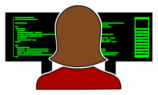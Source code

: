 <?xml version="1.0" encoding="UTF-8" standalone="no"?>
<svg
   xmlns:dc="http://purl.org/dc/elements/1.1/"
   xmlns:cc="http://creativecommons.org/ns#"
   xmlns:rdf="http://www.w3.org/1999/02/22-rdf-syntax-ns#"
   xmlns:svg="http://www.w3.org/2000/svg"
   xmlns="http://www.w3.org/2000/svg"
   xmlns:sodipodi="http://sodipodi.sourceforge.net/DTD/sodipodi-0.dtd"
   xmlns:inkscape="http://www.inkscape.org/namespaces/inkscape"
   version="1.1"
   x="0px"
   y="0px"
   viewBox="219 -116 538 333"
   enable-background="new 219 -116 538 333"
   xml:space="preserve"
   id="svg6325"
   sodipodi:docname="computerprog-colour.svg"
   inkscape:version="0.92.1 r15371"><metadata
     id="metadata6331"><rdf:RDF><cc:Work
         rdf:about=""><dc:format>image/svg+xml</dc:format><dc:type
           rdf:resource="http://purl.org/dc/dcmitype/StillImage" /><dc:title></dc:title></cc:Work></rdf:RDF></metadata><defs
     id="defs6329" /><sodipodi:namedview
     pagecolor="#ffffff"
     bordercolor="#666666"
     borderopacity="1"
     objecttolerance="10"
     gridtolerance="10"
     guidetolerance="10"
     inkscape:pageopacity="0"
     inkscape:pageshadow="2"
     inkscape:window-width="1366"
     inkscape:window-height="706"
     id="namedview6327"
     showgrid="false"
     inkscape:measure-start="0,0"
     inkscape:measure-end="0,0"
     inkscape:snap-global="false"
     inkscape:zoom="0.71238679"
     inkscape:cx="507.67346"
     inkscape:cy="208.59171"
     inkscape:window-x="-8"
     inkscape:window-y="-8"
     inkscape:window-maximized="1"
     inkscape:current-layer="svg6325" /><path
     style="fill:#00ff00;stroke:none;stroke-width:1px;stroke-linecap:butt;stroke-linejoin:miter;stroke-opacity:1"
     d="m 632.20032,84.4111 -49.45776,11.57522 -13.67981,-8.41834 -5.61222,-8.76911 -3.15688,-8.41834 v -8.06758 l 2.10458,-13.67981 -1.05229,-7.01528 v -4.55994 l 1.40306,-8.06758 0.35076,-6.66452 1.40306,-14.03057 2.45535,-12.27675 -2.45535,-4.20917 -1.05229,-12.978278 -0.35077,-5.261464 38.58407,-21.396621 130.83508,-2.104586 0.35076,149.425589 -81.72807,-2.10459 z"
     id="path6880"
     inkscape:connector-curvature="0" /><path
     d="M469.5-82c-26.4,4.7-49.3,24.5-58.2,50.6c-5.2,15-5.4,30-0.9,66.2c3.4,28.1,3.3,31.3-1.5,41.9c-2.8,6.2-11.4,15-17.9,18.5  c-2.6,1.4-4.7,2.8-4.7,3.2c0,1.1,13.2,8.5,21.7,12.2c8.8,3.7,20.7,7.7,30,10.1c25.5,6.4,60.7,6.2,89.7-0.6  c11.5-2.7,31.7-9.6,42.3-14.3l7.9-3.7l-2.9-1.8c-4.4-2.7-10.4-8.8-13.7-14c-7.4-11.7-8.5-24.4-4.7-52.2c1.6-12,2.3-21.6,2.3-35  c0.1-21.5-0.8-25.9-8.1-41c-4-8-6.1-10.9-13.7-18.5c-10.2-10.2-19.6-15.8-32.6-19.5C495.7-82.5,477.9-83.5,469.5-82z"
     id="path6131"
     style="fill:#7f4a20;fill-opacity:1;stroke:#000000;stroke-opacity:1;stroke-width:2.8;stroke-miterlimit:4;stroke-dasharray:none;stroke-linecap:round;stroke-linejoin:bevel" /><rect
     x="265.8"
     y="-25.5"
     fill="none"
     width="41.4"
     height="4"
     id="rect6133" /><rect
     x="273.8"
     y="19.2"
     fill="none"
     width="68.8"
     height="4"
     id="rect6135" /><rect
     x="325.9"
     y="32"
     fill="none"
     width="12.9"
     height="4"
     id="rect6137" /><rect
     x="273.8"
     y="6.4"
     fill="none"
     width="55.4"
     height="4"
     id="rect6139" /><rect
     x="273.8"
     y="13"
     fill="none"
     width="21.8"
     height="4"
     id="rect6141" /><rect
     x="294.8"
     y="76.5"
     fill="none"
     width="64"
     height="4"
     id="rect6143" /><rect
     x="265.8"
     y="-12.9"
     fill="none"
     width="11.6"
     height="4"
     id="rect6145" /><rect
     x="265.8"
     y="-44.6"
     fill="none"
     width="65.6"
     height="4"
     id="rect6147" /><rect
     x="265.8"
     y="-38"
     fill="none"
     width="76.8"
     height="4"
     id="rect6149" /><rect
     x="273.8"
     fill="none"
     width="25.9"
     height="4"
     id="rect6151" /><rect
     x="268.8"
     y="-6.2"
     fill="none"
     width="33.4"
     height="4"
     id="rect6153" /><rect
     x="332.9"
     y="6.4"
     fill="none"
     width="25.9"
     height="4"
     id="rect6155" /><rect
     x="345.8"
     y="19.2"
     fill="none"
     width="12.9"
     height="4"
     id="rect6157" /><rect
     x="258.8"
     y="-44.6"
     fill="none"
     width="3.8"
     height="3.8"
     id="rect6159" /><rect
     x="258.8"
     y="-37.9"
     fill="none"
     width="3.8"
     height="3.8"
     id="rect6161" /><rect
     x="258.8"
     y="-31.7"
     fill="none"
     width="3.8"
     height="3.8"
     id="rect6163" /><rect
     x="258.8"
     y="13.1"
     fill="none"
     width="3.8"
     height="3.8"
     id="rect6165" /><rect
     x="258.8"
     y="-25.4"
     fill="none"
     width="3.8"
     height="3.8"
     id="rect6167" /><rect
     x="258.8"
     y="19.3"
     fill="none"
     width="3.8"
     height="3.8"
     id="rect6169" /><rect
     x="258.8"
     y="-6.2"
     fill="none"
     width="3.8"
     height="3.8"
     id="rect6171" /><rect
     x="258.8"
     y="-18.7"
     fill="none"
     width="3.8"
     height="3.8"
     id="rect6173" /><rect
     x="258.8"
     y="-12.8"
     fill="none"
     width="3.8"
     height="3.8"
     id="rect6175" /><rect
     x="258.8"
     y="0.1"
     fill="none"
     width="3.8"
     height="3.8"
     id="rect6177" /><rect
     x="258.8"
     y="6.5"
     fill="none"
     width="3.8"
     height="3.8"
     id="rect6179" /><rect
     x="679.5"
     y="-0.2"
     width="42.7"
     height="4"
     id="rect6181" /><rect
     x="679.5"
     y="10.2"
     width="42.7"
     height="4"
     id="rect6183" /><rect
     x="679.5"
     y="20.2"
     width="42.7"
     height="4"
     id="rect6185" /><rect
     x="679.5"
     y="30.3"
     width="42.7"
     height="4"
     id="rect6187" /><rect
     x="679.5"
     y="40.3"
     width="42.7"
     height="4"
     id="rect6189" /><rect
     x="679.5"
     y="50.8"
     width="42.7"
     height="4"
     id="rect6191" /><rect
     x="679.5"
     y="60.7"
     width="42.7"
     height="4"
     id="rect6193" /><rect
     x="679.5"
     y="71"
     width="42.7"
     height="4"
     id="rect6195" /><rect
     x="679.5"
     y="80.8"
     width="42.7"
     height="4"
     id="rect6197" /><rect
     x="679.5"
     y="-36.2"
     width="42.7"
     height="30"
     id="rect6199" /><path
     fill="none"
     d="M522.7-75.6c2,1.2,4,2.5,5.9,4C526.7-73.1,524.7-74.4,522.7-75.6z"
     id="path6201" /><path
     fill="none"
     d="M516.5-78.9c2.1,1,4.2,2.1,6.2,3.3C520.7-76.8,518.7-77.9,516.5-78.9z"
     id="path6203" /><rect
     x="258.8"
     y="38.3"
     fill="none"
     width="3.8"
     height="3.8"
     id="rect6205" /><rect
     x="258.8"
     y="32.3"
     fill="none"
     width="3.8"
     height="3.8"
     id="rect6207" /><rect
     x="258.8"
     y="44.9"
     fill="none"
     width="3.8"
     height="3.8"
     id="rect6209" /><rect
     x="258.8"
     y="25.7"
     fill="none"
     width="3.8"
     height="3.8"
     id="rect6211" /><rect
     x="258.8"
     y="13.1"
     fill="none"
     width="3.8"
     height="3.8"
     id="rect6213" /><rect
     x="258.8"
     y="-6.2"
     fill="none"
     width="3.8"
     height="3.8"
     id="rect6215" /><rect
     x="258.8"
     y="0.1"
     fill="none"
     width="3.8"
     height="3.8"
     id="rect6217" /><rect
     x="258.8"
     y="19.3"
     fill="none"
     width="3.8"
     height="3.8"
     id="rect6219" /><rect
     x="258.8"
     y="51.2"
     fill="none"
     width="3.8"
     height="3.8"
     id="rect6221" /><rect
     x="258.8"
     y="6.5"
     fill="none"
     width="3.8"
     height="3.8"
     id="rect6223" /><rect
     x="265.8"
     y="51"
     fill="none"
     width="11.6"
     height="4"
     id="rect6225" /><rect
     x="265.8"
     y="38.2"
     fill="none"
     width="19.7"
     height="4"
     id="rect6227" /><rect
     x="258.8"
     y="89.3"
     fill="none"
     width="3.8"
     height="3.8"
     id="rect6229" /><rect
     x="265.8"
     y="-12.9"
     fill="none"
     width="11.6"
     height="4"
     id="rect6231" /><rect
     x="258.8"
     y="83"
     fill="none"
     width="3.8"
     height="3.8"
     id="rect6233" /><rect
     x="258.8"
     y="64.2"
     fill="none"
     width="3.8"
     height="3.8"
     id="rect6235" /><rect
     x="258.8"
     y="70.5"
     fill="none"
     width="3.8"
     height="3.8"
     id="rect6237" /><rect
     x="265.8"
     y="-25.5"
     fill="none"
     width="41.4"
     height="4"
     id="rect6239" /><rect
     x="258.8"
     y="76.6"
     fill="none"
     width="3.8"
     height="3.8"
     id="rect6241" /><rect
     x="258.8"
     y="57.6"
     fill="none"
     width="3.8"
     height="3.8"
     id="rect6243" /><rect
     x="675.7"
     y="-44.1"
     fill="none"
     width="50.1"
     height="138.5"
     id="rect6245" /><rect
     x="265.8"
     y="89.2"
     fill="none"
     width="11.6"
     height="4"
     id="rect6247" /><rect
     x="258.8"
     y="-37.9"
     fill="none"
     width="3.8"
     height="3.8"
     id="rect6249" /><rect
     x="258.8"
     y="-31.7"
     fill="none"
     width="3.8"
     height="3.8"
     id="rect6251" /><rect
     x="258.8"
     y="-18.7"
     fill="none"
     width="3.8"
     height="3.8"
     id="rect6253" /><rect
     x="258.8"
     y="-25.4"
     fill="none"
     width="3.8"
     height="3.8"
     id="rect6255" /><rect
     x="258.8"
     y="-12.8"
     fill="none"
     width="3.8"
     height="3.8"
     id="rect6257" /><rect
     x="258.8"
     y="-44.6"
     fill="none"
     width="3.8"
     height="3.8"
     id="rect6259" /><rect
     x="268.8"
     y="-6.2"
     fill="none"
     width="33.4"
     height="4"
     id="rect6261" /><rect
     x="273.8"
     fill="none"
     width="25.9"
     height="4"
     id="rect6263" /><rect
     x="273.8"
     y="32"
     fill="none"
     width="48.5"
     height="4"
     id="rect6265" /><rect
     x="269.2"
     y="57.4"
     fill="none"
     width="47.1"
     height="4"
     id="rect6267" /><rect
     x="273.8"
     y="13"
     fill="none"
     width="21.8"
     height="4"
     id="rect6269" /><rect
     x="273.8"
     y="25.5"
     fill="none"
     width="33.5"
     height="4"
     id="rect6271" /><path
     fill="none"
     d="M437.3-70.7c1.4-1,2.7-2,4.2-3C440-72.7,438.7-71.7,437.3-70.7z"
     id="path6273" /><rect
     x="273.8"
     y="63.6"
     fill="none"
     width="25.9"
     height="4"
     id="rect6275" /><path
     fill="none"
     d="M441.5-73.6c1.4-0.9,2.9-1.8,4.3-2.7C444.3-75.4,442.9-74.6,441.5-73.6z"
     id="path6277" /><path
     fill="none"
     d="M626.6,179.2c0.3,1,0.6,2.1,0.9,3.2C627.2,181.3,626.9,180.2,626.6,179.2z"
     id="path6279" /><path
     fill="none"
     d="M628.2,185.6c0.2,1.1,0.4,2.2,0.5,3.2C628.6,187.7,628.4,186.7,628.2,185.6z"
     id="path6281" /><rect
     x="273.8"
     y="19.2"
     fill="none"
     width="68.8"
     height="4"
     id="rect6283" /><rect
     x="325.9"
     y="32"
     fill="none"
     width="12.9"
     height="4"
     id="rect6285" /><rect
     x="345.8"
     y="19.2"
     fill="none"
     width="12.9"
     height="4"
     id="rect6287" /><rect
     x="273.8"
     y="6.4"
     fill="none"
     width="55.4"
     height="4"
     id="rect6289" /><rect
     x="265.8"
     y="-44.6"
     fill="none"
     width="65.6"
     height="4"
     id="rect6291" /><rect
     x="332.9"
     y="6.4"
     fill="none"
     width="25.9"
     height="4"
     id="rect6293" /><rect
     x="265.8"
     y="-38"
     fill="none"
     width="76.8"
     height="4"
     id="rect6295" /><rect
     x="273.8"
     y="76.5"
     fill="none"
     width="16.8"
     height="4"
     id="rect6297" /><path
     style="fill:#00ff00;fill-opacity:1;stroke:none;stroke-width:1px;stroke-linecap:butt;stroke-linejoin:miter;stroke-opacity:1"
     d="m 248.83871,-46.709677 -0.80645,145.161287 120.16129,-1.6129 23.03171,-8.21844 7.36605,-6.31375 5.61223,-59.62993 -1.05229,-5.26147 -0.70153,-4.559937 -12.97828,-54.017695 -31.21802,-12.978278 -100.31858,1.403057 z"
     id="path6878"
     inkscape:connector-curvature="0"
     sodipodi:nodetypes="cccccccccccc" /><rect
     x="273.8"
     y="70.4"
     fill="none"
     width="25.9"
     height="4"
     id="rect6299" /><rect
     x="294.8"
     y="76.5"
     fill="none"
     width="64"
     height="4"
     id="rect6301" /><path
     d="M737,107.7V-59.6H547.2c3.5,4.1,5.6,7.5,8.6,13.4l0,0l0,0c4.1,8.5,6.3,14,7.5,20.7H639v4h-75.2c0.1,0.8,0.2,1.6,0.2,2.5h22  v4h-21.7c0,0.8,0.1,1.5,0.1,2.3h31.5v4h-31.4c0,1.8,0,3.8,0,6c0,5.6-0.1,10.7-0.4,15.5h39.3v4h-39.6c-0.2,2.8-0.5,5.7-0.8,8.7h23.7  v4h-24.1c-0.1,0.9-0.2,1.9-0.4,2.8h10.2v4h-10.7c-0.1,0.6-0.2,1.2-0.2,1.8H591v4h-30c-1,8.8-1.3,15.8-0.9,21.7h16.4v4h-16  c0.1,0.7,0.2,1.5,0.4,2.2h15.6v4h-14.7c0.3,1,0.6,1.9,1,2.8h58.1v4h-56.3c0.3,0.6,0.7,1.2,1,1.8h46.6v4h-43.9  c3.1,4,7.4,8.1,10.6,10.1l2.9,1.8l6.3,3.9l-6.7,3.1l-6.8,3.2v30.1c3.6,1.3,7.1,2.5,10.8,3.6c10.9,3.2,19.4,6.6,25.9,10.7v-45.5H737z   M675.7-44.1h50.1V94.5h-50.1V-44.1z M591,25.5h18.3v4H591V25.5z M594.5,36.3h-17v-4h17V36.3z M614.2,42.2h-18.5v-4h18.5V42.2z"
     id="path6303" /><path
     d="M393.2,138.3v-30.1c-0.8-0.4-1.6-0.9-2.4-1.3c-8.5-4.8-9.8-6.2-9.8-8.7c0-2.4,1.5-3.9,6.9-6.8c5.9-3.2,14-11.6,16.5-17  c4.3-9.5,4.7-11.5,1.2-40.4c-0.8-6.3-1.4-11.9-1.9-17.1H300.1v-4h103.2c-2-23-1-35.3,3.4-47.9c3.1-9,7.8-17.4,13.6-24.7H233v167.3  h123.5v44.5c5.7-3.2,12.8-5.8,21.5-7.9C381.1,143.5,386.1,141.6,393.2,138.3z M268.8-2.2v-4h33.4v4H268.8z M299.6,0v4h-25.9V0H299.6  z M273.8,13h21.8v4h-21.8V13z M273.8,25.5h33.5v4h-33.5V25.5z M273.8,32h48.5v4h-48.5V32z M269.2,61.4v-4h47.1v4H269.2z M299.6,63.6  v4h-25.9v-4H299.6z M273.8,76.5h16.8v4h-16.8V76.5z M273.8,74.4v-4h25.9v4H273.8z M294.8,76.5h64v4h-64V76.5z M305.1,74.4v-4h76.2v4  H305.1z M305.1,67.6v-4h76.2v4H305.1z M325.9,36v-4h12.9v4H325.9z M345.8,19.2h12.9v4h-12.9V19.2z M342.5,19.2v4h-68.8v-4H342.5z   M329.1,10.4h-55.4v-4h55.4V10.4z M358.7,10.4h-25.9v-4h25.9V10.4z M265.8-44.6h65.6v4h-65.6V-44.6z M265.8-38h76.8v4h-76.8V-38z   M265.8-25.5h41.4v4h-41.4V-25.5z M265.8-12.9h11.6v4h-11.6V-12.9z M265.8,38.2h19.7v4h-19.7V38.2z M265.8,51h11.6v4h-11.6V51z   M262.6,93.2h-3.8v-3.8h3.8V93.2z M262.6,86.8h-3.8V83h3.8V86.8z M262.6,80.4h-3.8v-3.8h3.8V80.4z M262.6,74.3h-3.8v-3.8h3.8V74.3z   M262.6,68h-3.8v-3.8h3.8V68z M262.6,61.4h-3.8v-3.8h3.8V61.4z M262.6,55h-3.8v-3.8h3.8V55z M262.6,48.7h-3.8v-3.8h3.8V48.7z   M262.6,42.1h-3.8v-3.8h3.8V42.1z M262.6,36.2h-3.8v-3.8h3.8V36.2z M262.6,29.5h-3.8v-3.8h3.8V29.5z M262.6,23.2h-3.8v-3.8h3.8V23.2  z M262.6,16.9h-3.8v-3.8h3.8V16.9z M262.6,10.3h-3.8V6.5h3.8V10.3z M262.6,3.9h-3.8V0.1h3.8V3.9z M262.6-2.3h-3.8v-3.8h3.8V-2.3z   M262.6-9h-3.8v-3.8h3.8V-9z M262.6-14.9h-3.8v-3.8h3.8V-14.9z M262.6-21.6h-3.8v-3.8h3.8V-21.6z M262.6-27.9h-3.8v-3.8h3.8V-27.9z   M262.6-34.1h-3.8v-3.8h3.8V-34.1z M262.6-40.8h-3.8v-3.8h3.8V-40.8z M277.4,93.2h-11.6v-4h11.6V93.2z M273.8,86.9v-4h119.5v4H273.8  z"
     id="path6305" /><path
     d="m 628.7,190.8 c -0.1,-1.1 -0.3,-2.1 -0.5,-3.2 -0.2,-1.1 -0.4,-2.2 -0.7,-3.2 -0.3,-1.1 -0.6,-2.1 -0.9,-3.2 -0.5,-1.5 -1,-3 -1.5,-4.4 -0.5,-1.4 -1.1,-2.6 -1.7,-3.7 -1.1,-2.1 -2.5,-4.1 -4,-5.9 -0.8,-0.9 -1.6,-1.8 -2.5,-2.7 -0.6,-0.6 -1.2,-1.1 -1.9,-1.7 -0.3,-0.3 -0.7,-0.6 -1,-0.8 -0.7,-0.5 -1.4,-1.1 -2.1,-1.6 -0.2,-0.1 -0.4,-0.3 -0.5,-0.4 -6.5,-4.5 -15.3,-8.2 -27.1,-11.7 -3.3,-1 -6.5,-2 -9.7,-3.2 -9.6,-3.4 -19,-7.8 -30.3,-14 l -9,-4.9 -7.8,1.6 c -2.1,0.4 -4.2,0.8 -6.2,1.2 -0.7,0.1 -1.3,0.2 -2,0.4 -1.4,0.2 -2.7,0.5 -4.1,0.7 -0.8,0.1 -1.6,0.2 -2.4,0.4 -1.2,0.2 -2.4,0.4 -3.6,0.5 -0.8,0.1 -1.7,0.2 -2.5,0.3 -1.1,0.1 -2.2,0.3 -3.3,0.4 -0.9,0.1 -1.7,0.2 -2.6,0.3 -1.1,0.1 -2.1,0.2 -3.2,0.3 -0.9,0.1 -1.7,0.1 -2.6,0.2 -1,0.1 -2.1,0.2 -3.1,0.2 -0.9,0 -1.7,0.1 -2.6,0.1 -1,0 -2,0.1 -3,0.1 -0.9,0 -1.7,0 -2.6,0 -0.7,0 -1.5,0 -2.2,0 -0.3,0 -0.5,0 -0.8,0 -1,0 -2.1,0 -3.1,0 -0.9,0 -1.8,0 -2.7,-0.1 -1,0 -2.1,-0.1 -3.1,-0.1 -0.9,0 -1.8,-0.1 -2.7,-0.1 -1.1,-0.1 -2.1,-0.2 -3.2,-0.3 -0.9,-0.1 -1.8,-0.1 -2.7,-0.2 -1.1,-0.1 -2.2,-0.2 -3.3,-0.4 -0.9,-0.1 -1.8,-0.2 -2.7,-0.3 -1.1,-0.1 -2.3,-0.3 -3.4,-0.5 -0.9,-0.1 -1.7,-0.2 -2.6,-0.4 -1.2,-0.2 -2.4,-0.4 -3.7,-0.6 -0.8,-0.1 -1.7,-0.3 -2.5,-0.4 -1.4,-0.2 -2.8,-0.5 -4.2,-0.8 -0.7,-0.1 -1.4,-0.3 -2.1,-0.4 -2.1,-0.4 -4.3,-0.9 -6.5,-1.4 -0.1,0 -0.2,0 -0.3,0 -0.1,0 -0.1,0 -0.2,0 -0.1,0 -0.2,0 -0.3,0 -0.1,0 -0.2,0 -0.3,0.1 -0.1,0 -0.2,0.1 -0.4,0.1 -0.1,0 -0.2,0.1 -0.4,0.1 -0.1,0 -0.3,0.1 -0.4,0.1 -0.1,0 -0.3,0.1 -0.4,0.2 -0.2,0.1 -0.3,0.1 -0.5,0.2 -0.2,0.1 -0.3,0.1 -0.5,0.2 -0.2,0.1 -0.4,0.2 -0.6,0.2 -0.2,0.1 -0.4,0.2 -0.6,0.2 -0.2,0.1 -0.4,0.2 -0.7,0.3 -0.2,0.1 -0.4,0.2 -0.7,0.3 -0.2,0.1 -0.5,0.2 -0.8,0.3 -0.2,0.1 -0.5,0.2 -0.7,0.3 -0.3,0.1 -0.6,0.2 -0.8,0.4 -0.3,0.1 -0.5,0.2 -0.8,0.3 -0.3,0.1 -0.6,0.3 -0.9,0.4 -0.3,0.1 -0.5,0.2 -0.8,0.4 -0.3,0.1 -0.7,0.3 -1,0.5 -0.3,0.1 -0.6,0.3 -0.9,0.4 -0.3,0.2 -0.7,0.3 -1.1,0.5 -0.3,0.1 -0.6,0.3 -0.9,0.4 -0.4,0.2 -0.8,0.4 -1.2,0.6 -0.3,0.1 -0.6,0.3 -0.9,0.4 -0.4,0.2 -0.8,0.4 -1.3,0.6 -0.3,0.2 -0.6,0.3 -1,0.5 -0.5,0.2 -1,0.5 -1.5,0.7 -0.3,0.1 -0.5,0.3 -0.8,0.4 -0.8,0.4 -1.6,0.8 -2.4,1.2 -2.8,1.4 -5.3,2.6 -7.8,3.8 -1.6,0.8 -3.1,1.5 -4.6,2.2 -1,0.5 -1.9,0.9 -2.9,1.3 -1.1,0.5 -2.1,1 -3.1,1.4 -1.2,0.5 -2.4,1 -3.4,1.4 -1.1,0.4 -2.1,0.8 -3,1.2 -0.9,0.3 -1.8,0.6 -2.6,0.9 -0.8,0.3 -1.5,0.4 -2.2,0.6 -4.4,1 -8.3,2.2 -11.9,3.6 -0.7,0.3 -1.4,0.5 -2.1,0.8 -1.4,0.6 -2.7,1.1 -3.9,1.8 -1.6,0.8 -3.1,1.7 -4.6,2.6 -0.2,0.1 -0.4,0.2 -0.6,0.4 -1.1,0.7 -2,1.4 -3,2.2 -1.4,1.1 -2.7,2.4 -3.8,3.7 -6.2,6.9 -8.8,16.2 -8.8,28.7 v 9 h 90.8 c 50,0 115,-0.3 144.4,-0.7 l 53.6,-0.6 v -4.7 c 0.6,-1.9 0.4,-3.9 0.1,-6 z"
     id="path6307"
     style="fill:#aa0000;stroke:#000000;stroke-width:2.79999995;stroke-linecap:round;stroke-linejoin:bevel;stroke-miterlimit:4;stroke-dasharray:none;stroke-opacity:1"
     inkscape:connector-curvature="0" /><path
     fill="#EEBAC7"
     d="M615,160.8c0.6,0.6,1.3,1.1,1.9,1.7C616.3,161.9,615.7,161.4,615,160.8z"
     id="path6309" /><path
     fill="#EEBAC7"
     d="M611.9,158.4c0.7,0.5,1.4,1.1,2.1,1.6C613.4,159.4,612.7,158.9,611.9,158.4z"
     id="path6311" /><path
     fill="#EEBAC7"
     d="M629.2,194.7c0-1.8-0.2-3.8-0.5-5.9C629,190.9,629.2,192.9,629.2,194.7L629.2,194.7z"
     id="path6313" /><path
     fill="#EEBAC7"
     d="M352.9,159.4c0.9-0.8,1.9-1.5,3-2.2C354.9,157.9,353.9,158.7,352.9,159.4z"
     id="path6315" /><path
     fill="#EEBAC7"
     d="M625.1,174.8c0.5,1.4,1.1,2.8,1.5,4.4C626.1,177.7,625.6,176.2,625.1,174.8z"
     id="path6317" /><path
     fill="#EEBAC7"
     d="M625.1,174.8c-0.5-1.4-1.1-2.6-1.7-3.7c-1.1-2.1-2.5-4.1-4-5.9c1.5,1.9,2.9,3.8,4,5.9  C624,172.2,624.5,173.4,625.1,174.8z"
     id="path6319" /><path
     fill="#EEBAC7"
     d="M352.9,159.4c-1.4,1.1-2.7,2.4-3.8,3.7C350.2,161.8,351.5,160.6,352.9,159.4z"
     id="path6321" /><path
     fill="#EEBAC7"
     d="M361.1,154.3c1.2-0.6,2.5-1.2,3.9-1.8C363.6,153.1,362.3,153.7,361.1,154.3z"
     id="path6323" /></svg>
